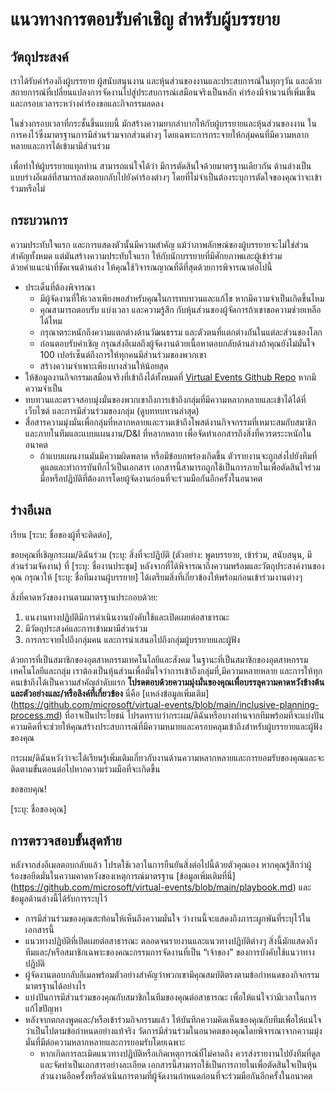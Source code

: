 # แนวทางการตอบรับคำเชิญ สำหรับผู้บรรยาย

## วัตถุประสงค์ 
เราได้รับคำร้องถึงผู้บรรยาย ผู้สนับสนุนงาน และหุ้นส่วนของงานและประสบการณ์ในทุกๆวัน 
และด้วยสถายการณ์ที่เปลี่ยนแปลงการจัดงานไปสู่ประสบการณ์เสมือนจริงเป็นหลัก คำร้องมีจำนวนที่เพิ่มเขึ้น และกรอบเวลาระหว่างคำร้องขอและกิจกรรมลดลง 

ในช่วงกรอบเวลาที่กระชั้นขึ้นแบบนี้ มักสร้างความยากลำบากให้กับผู้บรรยายและหุ้นส่วนของงาน ในการคงไว้ซึ่งมาตรฐานการมีส่วนร่วมจากส่วนต่างๆ  โดยเฉพาะการกระจายให้กลุ่มคนที่มีความหลากหลายและการได้เข้ามามีส่วนร่วม

เพื่อทำให้ผู้บรรยายแทุกท่าน สามารถแน่ใจได้ว่า มีการตัดสินใจด้วยมาตรฐานเดียวกัน ด้านล่างเป็นแบบร่างอีเมล์ที่สามารถส่งตอบกลับไปยังคำร้องต่างๆ โดยที่ไม่จำเป็นต้องระบุการตัดใจของคุณว่าจะเข้าร่วมหรือไม่ 

## กระบวนการ
ความประทับใจแรก และการแสดงตัวนั้นมีความสำคัญ แม้ว่าภาพลักษณ์ของผู้บรรยายจะไม่ใช่ส่วนสำคัญทั้งหมด แต่มันสร้างความประทับใจแรก ให้กับนักบรรยายที่มีศักยภาพและผู้เข้าร่วม  
ด้วยคำแนะนำที่ชัดเจนด้านล่าง ให้คุณใช้วิจารณญาณที่ดีที่สุดด้วยการพิจารณาต่อไปนี้ 

* ประเด็นที่ต้องพิจารณา
  * มีผู้จัดงานที่ให้เวลาเพียงพอสำหรับคุณในการทบทวนและแก้ไข หากมีความจำเป็นเกิดขึ้นไหม
  * คุณสามารถตอบรับ แบ่งเวลา และความรู้สึก กับหุ้นส่วนของผู้จัดการถ้าเขาขอความช่วยเหลือได้ไหม
  * กรุณาตระหนักถึงความแตกต่างด้านวัฒนธรรม และตัวตนที่แตกต่างกันในแต่ละส่วนของโลก
  * ก่อนตอบรับคำเชิญ กรุณส่งอีเมลถึงผู้จัดงานด้วยเนื้อหาตอบกลับด้านล่างถ้าคุณยังไม่มั่นใจ 100 เปอร์เซ็นต์ถึงการให้ทุกคนมีส่วนร่วมของพวกเขา 
  * สร้างความจำเพาะเพียงบางส่วนให้น้อยสุด
* ให้ข้อมูลงานกิจกรรมเสมือนจริงที่เข้าถึงได้ทั้งหมดที่ [Virtual Events Github Repo](https://github.com/microsoft/virtual-events) หากมีความจำเป็น
* ทบทวนและตรวจสอบมุ่งมั่นของพวกเขาถึงการเข้าถึงกลุ่มที่มีความหลากหลายและเข้าได้ได้ที่เว็บไซต์ และการมีส่วนร่วมของกลุ่ม (ดูบททบทวนล่าสุด)
* สื่อสารความมุ่งมั่นเพื่อกลุ่มที่หลากหลายและรวมเข้าถึงโพสต์งานกิจจกรรมที่เหมาะสมกับสมาชิกและภายในทีมและแบบแผนงาน/D&I ที่หลากหลาย เพื่อจัดทำเอกสารถึงสิ่งที่ควรตระะหนักในอนาคต
  * ถ้าแบบแผนงานมันมีความผิดพลาด หรือมีข้อบกพร่องเกิดขึ้น ตัวรายงานจะถูกส่งไปยังทีมที่ดูแลและทำการบันทึกไว้เป็นเอกสาร เอกสารนี้สามารถถูกใช้เป็นการภายในเพื่อตัดสินใจร่วมมือหรือปฏิบัติที่ต้องการโดยผู้จัดงานก่อนที่จะร่วมมือกันอีกครั้งในอนาคต 

## ร่างอีเมล
เรียน [ระบ: ชื่อของผู้ที่จะติดต่อ],

ขอบคุณที่เชิญกระผม/ดิฉันร่วม (ระบุ: สิ่งที่จะปฏิบัติ (ตัวอย่าง: พูดบรรยาย, เข้าร่วม, สนับสนุน, มีส่วนร่วมจัดงาน) ที่ [ระบุ: ชื่องานประชุม]
หลังจากที่ได้พิจารณาถึงความพร้อมและวัตถุประสงค์งานของคุณ กรุณาให้ [ระบุ: ชื่อทีมงานผู้บรรยาย] ได้เตรียมสิ่งที่เกี่ยวข้องให้พร้อมก่อนเข้าร่วมงานต่างๆ 

สิ่งที่คาดหวังของงานตามมาตรฐานประกอบด้วย:
1. แนงานทางปฏิบัติมีการดำเนินงานบังคับใช้และเปิดเผยต่อสาธารณะ
2. มีวัตถุประสงค์และการเข้ามมามีส่วนร่วม
3. การกระจายไปถึงกลุ่มคน และการนำเสนอไปถึงกลุ่มผู้บรรยายและผู้ฟัง

ด้วยการที่เป็นสมาชิกของอุตสาหกรรมเทคโนโลยีและสังคม ในฐานะที่เป็นสมาชิกของอุตสาหกรรมเทคโนโลยีและกลุ่ม เราต้องเป็นหุ้นส่วนเพื่อมั่นใจว่าการเข้าถึงกลุ่มที่,มีความหลายหลาย และการให้ทุกคนเข้าถึงได้เป็นความสำคัญลำดับแรก 
**โปรดตอบด้วยความมุ่งมั่นของคุณเพื่อบรรลุความคาดหวังข้างต้นและตัวอย่างและ/หรือลิงค์ที่เกี่ยวข้อง**
นี่คือ [แหล่งข้อมูลเพิ่มเติม] (https://github.com/microsoft/virtual-events/blob/main/inclusive-planning-process.md) ที่อาจเป็นประโยชน์ 
โปรดทราบว่ากระผม/ดิฉันหรือบางท่านจากทีมพร้อมที่จะแบ่งปันความคิดที่จะช่วยให้คุณสร้างประสบการณ์ที่มีความหมายและครอบคลุมเข้าถึงสำหรับผู้บรรยายและผู้ฟังของคุณ 

กระผม/ดิฉันหวังว่าจะได้เรียนรู้เพิ่มเติมเกี่ยวกับงานด้านความหลากหลายและการยอมรับของคุณและจะติดตามขั้นตอนต่อไปหากความร่วมมือที่จะเกิดขึ้น

ขอขอบคุณ!

[ระบุ: ชื่อของคุณ]

## การตรวจสอบขั้นสุดท้าย
หลังจากส่งอีเมลตอบกลับแล้ว โปรดใช้เวลาในการยืนยันสิ่งต่อไปนี้ด้วยตัวคุณเอง หากคุณรู้สึกว่าผู้ร้องขอยึดมั่นในความคาดหวังของเหตุการณ์มาตรฐาน [ข้อมูลเพิ่มเติมที่นี่] (https://github.com/microsoft/virtual-events/blob/main/playbook.md) และข้อมูลด้านล่างนี้ได้รับการระบุไว้

* การมีส่วนร่วมของคุณสะท้อนให้เห็นถึงความมั่นใจ ว่างานนี้จะแสดงถึงภาระผูกพันที่ระบุไว้ในเอกสารนี้
* แนวทางปฏิบัติที่เปิดเผยต่อสาธารณะ ตลอดจนรายงานและแนวทางปฏิบัติต่างๆ
สิ่งนี้มักแสดงถึงทีมและ/หรือสมาชิกเฉพาะของคณะกรรมการจัดงานที่เป็น “เจ้าของ” ของการบังคับใช้แนวาทางปฏิบัติ
* ผู้จัดงานตอบกลับอีเมลพร้อมตัวอย่างสำคัญว่าพวกเขามีคุณสมบัติตรงตามข้อกำหนดของกิจกรรมมาตรฐานได้อย่างไร
* แบ่งปันการมีส่วนร่วมของคุณกับสมาชิกในทีมของคุณต่อสาธารณะ เพื่อให้แน่ใจว่ามีเวลาในการแก้ไขปัญหา
* หลังจากตกลงพูดและ/หรือเข้าร่วมกิจกรรมแล้ว ให้บันทึกความคิดเห็นของคุณกับทีมเพื่อให้แน่ใจว่าเป็นไปตามข้อกำหนดอย่างแท้จริง วัดการมีส่วนร่วมในอนาคตของคุณโดยพิจารณาจากความมุ่งมั่นที่มีต่อความหลากหลายและการยอมรับโดยเฉพาะ
  * หากเกิดการละเมิดแนวทางปฏิบัติหรือเกิดเหตุการณ์ที่ไม่คาดถึง ควรส่งรายงานไปยังทีมที่ดูลและจัดทำเป็นเอกสารอย่างละเอียด เอกสารนี้สามารถใช้เป็นการภายในเพื่อตัดสินใจเป็นหุ้นส่วนงานอีกครั้งหรือดำเนินการตามที่ผู้จัดงานกำหนดก่อนที่จะร่วมมือกันอีกครั้งในอนาคต 